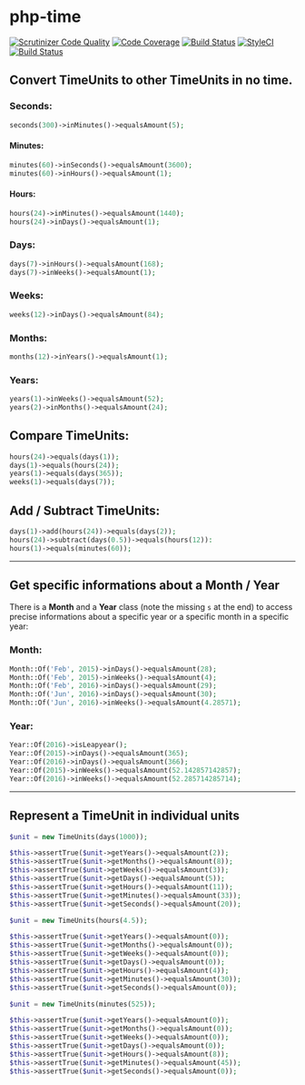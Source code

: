 # php-time

[![Scrutinizer Code Quality](https://scrutinizer-ci.com/g/Dgame/php-time/badges/quality-score.png?b=master)](https://scrutinizer-ci.com/g/Dgame/php-time/?branch=master)
[![Code Coverage](https://scrutinizer-ci.com/g/Dgame/php-time/badges/coverage.png?b=master)](https://scrutinizer-ci.com/g/Dgame/php-time/?branch=master)
[![Build Status](https://scrutinizer-ci.com/g/Dgame/php-time/badges/build.png?b=master)](https://scrutinizer-ci.com/g/Dgame/php-time/build-status/master)
[![StyleCI](https://styleci.io/repos/60962210/shield?branch=master)](https://styleci.io/repos/60962210)
[![Build Status](https://travis-ci.org/Dgame/php-time.svg?branch=master)](https://travis-ci.org/Dgame/php-time)

## Convert TimeUnits to other TimeUnits in no time.

### Seconds:
```php
seconds(300)->inMinutes()->equalsAmount(5);
```

#### Minutes:
```php
minutes(60)->inSeconds()->equalsAmount(3600);
minutes(60)->inHours()->equalsAmount(1);
```

#### Hours:
```php
hours(24)->inMinutes()->equalsAmount(1440);
hours(24)->inDays()->equalsAmount(1);
```

### Days:
```php
days(7)->inHours()->equalsAmount(168);
days(7)->inWeeks()->equalsAmount(1);
```

### Weeks:
```php
weeks(12)->inDays()->equalsAmount(84);
```

### Months:
```php
months(12)->inYears()->equalsAmount(1);
```

### Years:
```php
years(1)->inWeeks()->equalsAmount(52);
years(2)->inMonths()->equalsAmount(24);
```

## Compare TimeUnits:

```php
hours(24)->equals(days(1));
days(1)->equals(hours(24));
years(1)->equals(days(365));
weeks(1)->equals(days(7));
```

## Add / Subtract TimeUnits:

```php
days(1)->add(hours(24))->equals(days(2));
hours(24)->subtract(days(0.5))->equals(hours(12)):
hours(1)->equals(minutes(60));
```

----

## Get specific informations about a Month / Year

There  is a **Month** and a **Year** class (note the missing `s` at the end) to access precise informations about a specific year or a specific month in a specific year:

### Month:
```php
Month::Of('Feb', 2015)->inDays()->equalsAmount(28);
Month::Of('Feb', 2015)->inWeeks()->equalsAmount(4);
Month::Of('Feb', 2016)->inDays()->equalsAmount(29);
Month::Of('Jun', 2016)->inDays()->equalsAmount(30);
Month::Of('Jun', 2016)->inWeeks()->equalsAmount(4.28571);
```

### Year:
```php
Year::Of(2016)->isLeapyear();
Year::Of(2015)->inDays()->equalsAmount(365);
Year::Of(2016)->inDays()->equalsAmount(366);
Year::Of(2015)->inWeeks()->equalsAmount(52.142857142857);
Year::Of(2016)->inWeeks()->equalsAmount(52.285714285714);
```

----

## Represent a TimeUnit in individual units

```php
$unit = new TimeUnits(days(1000));

$this->assertTrue($unit->getYears()->equalsAmount(2));
$this->assertTrue($unit->getMonths()->equalsAmount(8));
$this->assertTrue($unit->getWeeks()->equalsAmount(3));
$this->assertTrue($unit->getDays()->equalsAmount(5));
$this->assertTrue($unit->getHours()->equalsAmount(11));
$this->assertTrue($unit->getMinutes()->equalsAmount(33));
$this->assertTrue($unit->getSeconds()->equalsAmount(20));
```

```php
$unit = new TimeUnits(hours(4.5));

$this->assertTrue($unit->getYears()->equalsAmount(0));
$this->assertTrue($unit->getMonths()->equalsAmount(0));
$this->assertTrue($unit->getWeeks()->equalsAmount(0));
$this->assertTrue($unit->getDays()->equalsAmount(0));
$this->assertTrue($unit->getHours()->equalsAmount(4));
$this->assertTrue($unit->getMinutes()->equalsAmount(30));
$this->assertTrue($unit->getSeconds()->equalsAmount(0));
```

```php
$unit = new TimeUnits(minutes(525));

$this->assertTrue($unit->getYears()->equalsAmount(0));
$this->assertTrue($unit->getMonths()->equalsAmount(0));
$this->assertTrue($unit->getWeeks()->equalsAmount(0));
$this->assertTrue($unit->getDays()->equalsAmount(0));
$this->assertTrue($unit->getHours()->equalsAmount(8));
$this->assertTrue($unit->getMinutes()->equalsAmount(45));
$this->assertTrue($unit->getSeconds()->equalsAmount(0));
```
